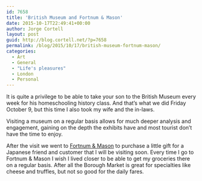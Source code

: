 ```yaml
---
id: 7658
title: 'British Museum and Fortnum & Mason'
date: 2015-10-17T22:49:41+00:00
author: Jorge Cortell
layout: post
guid: http://blog.cortell.net/?p=7658
permalink: /blog/2015/10/17/british-museum-fortnum-mason/
categories:
  - Art
  - General
  - "Life's pleasures"
  - London
  - Personal
---
```

It is quite a privilege to be able to take your son to the British Museum every week for his homeschooling history class. And that’s what we did Friday October 9, but this time I also took my wife and the in-laws.

Visiting a museum on a regular basis allows for much deeper analysis and engagement, gaining on the depth the exhibits have and most tourist don’t have the time to enjoy.

After the visit we went to <a href="https://www.fortnumandmason.com/" target="_blank">Fortnum & Mason</a> to purchase a little gift for a Japanese friend and customer that I will be visiting soon. Every time I go to Fortnum & Mason I wish I lived closer to be able to get my groceries there on a regular basis. After all the Borough Market is great for specialties like cheese and truffles, but not so good for the daily fares.
